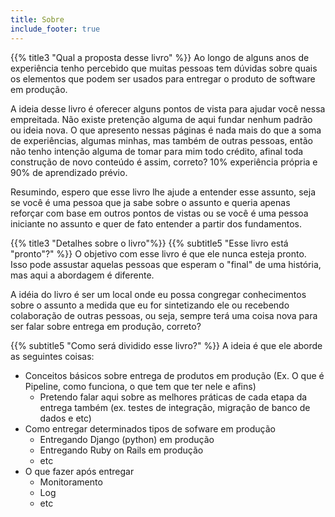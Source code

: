 ```yaml
---
title: Sobre
include_footer: true
---
```


{{% title3 "Qual a proposta desse livro" %}}
Ao longo de alguns anos de experiência tenho percebido que muitas pessoas tem dúvidas sobre quais os elementos que podem ser usados para entregar o produto de software em produção.

A ideia desse livro é oferecer alguns pontos de vista para ajudar você nessa empreitada.  Não existe pretenção alguma de aqui fundar nenhum padrão ou ideia nova. O que apresento nessas páginas é nada mais do que a soma de experiências, algumas minhas, mas também de outras pessoas, então não tenho intenção alguma de tomar para mim todo crédito, afinal toda construção de novo conteúdo é assim, correto? 10% experiência própria e 90% de aprendizado prévio.

Resumindo, espero que esse livro lhe ajude a entender esse assunto, seja se você é uma pessoa que ja sabe sobre o assunto e queria apenas reforçar com base em outros pontos de vistas ou se você é uma pessoa iniciante no assunto e quer de fato entender a partir dos fundamentos.
<br>

{{% title3 "Detalhes sobre o livro"%}}
{{% subtitle5 "Esse livro está \"pronto\"?" %}}
O objetivo com esse livro é que ele nunca esteja pronto. Isso pode assustar aquelas pessoas que esperam o "final" de uma história, mas aqui a abordagem é diferente.

A idéia do livro é ser um local onde eu possa congregar conhecimentos sobre o assunto a medida que eu for sintetizando ele ou recebendo colaboração de outras pessoas, ou seja, sempre terá uma coisa nova para ser falar sobre entrega em produção, correto?
<br>

{{% subtitle5 "Como será dividido esse livro?" %}}
A ideia é que ele aborde as seguintes coisas:

 - Conceitos básicos sobre entrega de produtos em produção (Ex. O que é Pipeline, como funciona, o que tem que ter nele e afins)
   - Pretendo falar aqui sobre as melhores práticas de cada etapa da entrega também (ex. testes de integração, migração de banco de dados e etc)
 - Como entregar determinados tipos de sofware em produção
   - Entregando Django (python) em produção
   - Entregando Ruby on Rails em produção
   - etc
 - O que fazer após entregar
   - Monitoramento
   - Log
   - etc

